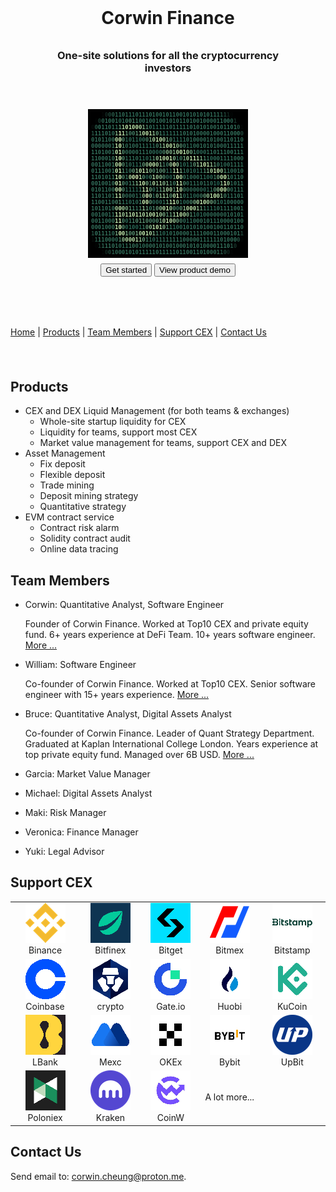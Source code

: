 <link rel="stylesheet" href="https://cdnjs.cloudflare.com/ajax/libs/font-awesome/4.7.0/css/font-awesome.min.css">

<div style="margin: 40px;">

<h1 style="text-align:center; padding-top: 40px;">Corwin Finance</h1>

<h3 style="text-align:center; padding-top: 10px; padding-bottom: 40px;">One-site solutions for all the cryptocurrency investors</h3>

<div style="margin: auto; width:256px;">
<pre id="tiresult" style="font-size: 9px; background-color: #000000; font-weight: bold; padding: 4px 5px; --fs: 9px;"><b style="color:#000000">110</b><b style="color:#050A08">1</b><b style="color:#142B24">0</b><b style="color:#224A3D">0</b><b style="color:#2B5F4E">0</b><b style="color:#2F6A57">1</b><b style="color:#316E5A">10</b><b style="color:#306D59">1</b><b style="color:#2F6C59">11</b><b style="color:#306D5A">0</b><b style="color:#316F5A">1</b><b style="color:#326F5B">1</b><b style="color:#326F5A">1</b><b style="color:#316F5A">01001</b><b style="color:#316E5A">0</b><b style="color:#316F5A">1</b><b style="color:#316E5A">1001010</b><b style="color:#316F5A">10</b><b style="color:#316E5A">1</b><b style="color:#316F5A">01</b><b style="color:#316E5A">1</b><b style="color:#2F6956">1</b><b style="color:#2A5D4C">1</b><b style="color:#20483B">1</b><b style="color:#122821">1</b><b style="color:#030706">0</b><b style="color:#000000">001</b>
<b style="color:#000000">1</b><b style="color:#030605">0</b><b style="color:#1B3B30">0</b><b style="color:#2E6754">0</b><b style="color:#34745F">1</b><b style="color:#34755F">0</b><b style="color:#34745E">0</b><b style="color:#33725D">1</b><b style="color:#2E6E5A">0</b><b style="color:#2F6F5B">1</b><b style="color:#3B7A62">0</b><b style="color:#478369">01</b><b style="color:#3C7A62">1</b><b style="color:#2F6F5B">0</b><b style="color:#2C6D59">0</b><b style="color:#2F6F5B">1</b><b style="color:#32725D">0</b><b style="color:#33725D">0100101011010010000</b><b style="color:#33735E">1</b><b style="color:#34745E">1</b><b style="color:#34755F">0</b><b style="color:#34745F">0</b><b style="color:#2D6452">0</b><b style="color:#19372D">1</b><b style="color:#020303">0</b><b style="color:#000000">0</b>
<b style="color:#070E0B">0</b><b style="color:#2A5C4B">0</b><b style="color:#357862">0</b><b style="color:#33745E">1</b><b style="color:#33725D">10</b><b style="color:#32715C">1</b><b style="color:#31705C">1</b><b style="color:#649D7A">1</b><b style="color:#A9D7A2">1</b><b style="color:#C5EFB2">0</b><b style="color:#C3EDB1">10</b><b style="color:#C5EFB2">0</b><b style="color:#ADDBA5">0</b><b style="color:#7DB188">1</b><b style="color:#4F8A6E">1</b><b style="color:#34735E">0</b><b style="color:#2C6C59">1</b><b style="color:#2E6E5A">1</b><b style="color:#31705C">1</b><b style="color:#33725D">11011111010101001011</b><b style="color:#34745F">0</b><b style="color:#357862">1</b><b style="color:#275747">0</b><b style="color:#040908">1</b>
<b style="color:#275445">1</b><b style="color:#357660">1</b><b style="color:#33725D">110</b><b style="color:#32725D">1</b><b style="color:#2F6F5B">0</b><b style="color:#85B98D">1</b><b style="color:#DFFFC1">1</b><b style="color:#B5E1A9">1</b><b style="color:#5F9877">1</b><b style="color:#438067">00</b><b style="color:#5C9575">1</b><b style="color:#8CBE91">1</b><b style="color:#BAE5AC">0</b><b style="color:#CEF6B7">0</b><b style="color:#BDE8AE">1</b><b style="color:#91C294">1</b><b style="color:#5F9877">0</b><b style="color:#3C7A62">1</b><b style="color:#2D6D5A">1</b><b style="color:#2C6D59">1</b><b style="color:#306F5B">1</b><b style="color:#32725D">1</b><b style="color:#33725D">110101000010001100</b><b style="color:#357761">0</b><b style="color:#224B3E">0</b>
<b style="color:#32705B">0</b><b style="color:#33725D">1011</b><b style="color:#31715C">0</b><b style="color:#387760">0</b><b style="color:#C3EDB1">0</b><b style="color:#DBFFBF">0</b><b style="color:#548F71">0</b><b style="color:#296A57">1</b><b style="color:#30705B">01</b><b style="color:#2E6E5A">1</b><b style="color:#2C6C59">0</b><b style="color:#32725D">0</b><b style="color:#4C876B">0</b><b style="color:#78AD85">1</b><b style="color:#A9D7A2">0</b><b style="color:#CAF3B5">1</b><b style="color:#C8F1B4">0</b><b style="color:#A4D39F">0</b><b style="color:#72A882">1</b><b style="color:#478469">0</b><b style="color:#31705C">1</b><b style="color:#2C6C59">1</b><b style="color:#2E6E5A">1</b><b style="color:#32715C">1</b><b style="color:#33725D">010000101001101</b><b style="color:#33735E">1</b><b style="color:#2F6956">0</b>
<b style="color:#33715D">0</b><b style="color:#33725D">0000</b><b style="color:#31715C">0</b><b style="color:#397861">1</b><b style="color:#C1ECB0">1</b><b style="color:#D8FFBD">0</b><b style="color:#528D70">1</b><b style="color:#2F6E5A">0</b><b style="color:#33725D">1001</b><b style="color:#32715C">1</b><b style="color:#2F6F5B">1</b><b style="color:#2C6C59">1</b><b style="color:#2E6E5A">1</b><b style="color:#3F7D64">0</b><b style="color:#649C7A">1</b><b style="color:#92C495">1</b><b style="color:#BAE5AC">0</b><b style="color:#C8F2B4">0</b><b style="color:#B5E1A9">1</b><b style="color:#86B98D">0</b><b style="color:#569072">0</b><b style="color:#377660">0</b><b style="color:#2C6D59">1</b><b style="color:#2D6D5A">1</b><b style="color:#31705C">0</b><b style="color:#32725D">0</b><b style="color:#33725D">10101000111</b><b style="color:#33735D">1</b><b style="color:#306B57">1</b>
<b style="color:#33715D">1</b><b style="color:#33725D">1010</b><b style="color:#31715C">0</b><b style="color:#397861">1</b><b style="color:#C1ECB0">0</b><b style="color:#D8FFBD">1</b><b style="color:#538E70">0</b><b style="color:#2F6E5A">0</b><b style="color:#33725D">000111</b><b style="color:#31715C">0</b><b style="color:#2E6E5A">0</b><b style="color:#2A6A58">0</b><b style="color:#30705B">0</b><b style="color:#518C6E">0</b><b style="color:#83B78C">00</b><b style="color:#7FB389">1</b><b style="color:#B1DEA7">0</b><b style="color:#CDF6B7">0</b><b style="color:#C2EDB1">1</b><b style="color:#9ACA99">0</b><b style="color:#679F7C">0</b><b style="color:#417E65">1</b><b style="color:#2F6F5B">0</b><b style="color:#2C6C59">0</b><b style="color:#2F6F5B">0</b><b style="color:#32715C">1</b><b style="color:#33725D">10111001</b><b style="color:#33735D">1</b><b style="color:#306B58">1</b>
<b style="color:#33715D">1</b><b style="color:#33725D">1000</b><b style="color:#31715C">1</b><b style="color:#397861">0</b><b style="color:#C1ECB0">1</b><b style="color:#D8FFBD">0</b><b style="color:#538E70">0</b><b style="color:#2F6E5A">1</b><b style="color:#33725D">110</b><b style="color:#31715C">1</b><b style="color:#2E6E5A">1</b><b style="color:#2C6C59">0</b><b style="color:#387660">1</b><b style="color:#5B9474">1</b><b style="color:#90C294">0</b><b style="color:#C0EBAF">1</b><b style="color:#CDF5B7">0</b><b style="color:#C8F2B4">0</b><b style="color:#D9FFBE">1</b><b style="color:#86B98E">0</b><b style="color:#30705B">1</b><b style="color:#448167">0</b><b style="color:#6FA680">1</b><b style="color:#A1D09D">0</b><b style="color:#C6F0B3">1</b><b style="color:#CBF4B6">1</b><b style="color:#ACDAA4">1</b><b style="color:#7BB087">1</b><b style="color:#4E896D">1</b><b style="color:#33735D">1</b><b style="color:#2C6C59">0</b><b style="color:#2E6E5A">0</b><b style="color:#31715C">0</b><b style="color:#33725D">11110</b><b style="color:#33735D">0</b><b style="color:#306B57">0</b>
<b style="color:#33715D">0</b><b style="color:#33725D">0110</b><b style="color:#31715C">0</b><b style="color:#397861">1</b><b style="color:#C1ECB0">0</b><b style="color:#D8FFBD">0</b><b style="color:#538E70">0</b><b style="color:#2F6E5A">1</b><b style="color:#31705C">0</b><b style="color:#2D6D5A">1</b><b style="color:#2D6D59">1</b><b style="color:#3B7962">1</b><b style="color:#609978">0</b><b style="color:#96C797">0</b><b style="color:#C4EEB2">0</b><b style="color:#CCF5B7">0</b><b style="color:#A9D7A2">0</b><b style="color:#73A983">1</b><b style="color:#438067">1</b><b style="color:#3A7861">0</b><b style="color:#A0CF9D">0</b><b style="color:#E4FFC4">0</b><b style="color:#95C697">0</b><b style="color:#2E6E5A">1</b><b style="color:#2C6C59">0</b><b style="color:#2D6D5A">1</b><b style="color:#3B7962">1</b><b style="color:#5D9675">0</b><b style="color:#8EC092">1</b><b style="color:#BBE6AC">1</b><b style="color:#CEF6B7">0</b><b style="color:#BCE7AD">1</b><b style="color:#8FC193">1</b><b style="color:#5E9776">1</b><b style="color:#3B7962">0</b><b style="color:#2D6D5A">1</b><b style="color:#2F6E5A">0</b><b style="color:#33725D">011</b><b style="color:#33735D">1</b><b style="color:#306B57">1</b>
<b style="color:#33715D">0</b><b style="color:#33725D">1110</b><b style="color:#31715C">0</b><b style="color:#397861">1</b><b style="color:#C1ECB0">0</b><b style="color:#D8FFBD">1</b><b style="color:#538E70">1</b><b style="color:#2E6E5A">1</b><b style="color:#3F7D64">0</b><b style="color:#649C7A">0</b><b style="color:#96C797">1</b><b style="color:#C0EBB0">0</b><b style="color:#C9F3B5">1</b><b style="color:#A9D7A2">1</b><b style="color:#6FA580">0</b><b style="color:#508B6E">0</b><b style="color:#6CA47F">1</b><b style="color:#5C9575">0</b><b style="color:#5B9575">0</b><b style="color:#31715C">1</b><b style="color:#35745E">1</b><b style="color:#AFDCA6">1</b><b style="color:#E1FFC3">1</b><b style="color:#75AB84">1</b><b style="color:#2D6D5A">1</b><b style="color:#33725D">0</b><b style="color:#31715C">1</b><b style="color:#2E6E5A">0</b><b style="color:#2C6C59">1</b><b style="color:#33725D">1</b><b style="color:#4D886C">1</b><b style="color:#7AAF86">1</b><b style="color:#ABD9A3">0</b><b style="color:#CAF4B5">1</b><b style="color:#C8F1B4">0</b><b style="color:#9CCC9A">0</b><b style="color:#538E70">1</b><b style="color:#2F6F5B">1</b><b style="color:#33725D">00</b><b style="color:#33735D">1</b><b style="color:#306B57">0</b>
<b style="color:#33715D">1</b><b style="color:#33725D">1010</b><b style="color:#31715C">1</b><b style="color:#397861">1</b><b style="color:#C1ECB0">1</b><b style="color:#D8FFBD">0</b><b style="color:#518C6F">0</b><b style="color:#3B7962">1</b><b style="color:#B2DFA7">0</b><b style="color:#DCFFC0">0</b><b style="color:#E6FFC5">0</b><b style="color:#B9E5AB">1</b><b style="color:#548F71">0</b><b style="color:#256655">0</b><b style="color:#4A866B">0</b><b style="color:#B1DEA7">1</b><b style="color:#A2D19E">0</b><b style="color:#8ABD90">0</b><b style="color:#579172">0</b><b style="color:#2D6D5A">0</b><b style="color:#296A57">0</b><b style="color:#5A9474">1</b><b style="color:#DAFFBF">0</b><b style="color:#BEE9AE">0</b><b style="color:#387760">0</b><b style="color:#31715C">1</b><b style="color:#33725D">000</b><b style="color:#32715C">1</b><b style="color:#2F6F5B">1</b><b style="color:#2C6C59">0</b><b style="color:#2E6E5A">0</b><b style="color:#3F7D64">1</b><b style="color:#6DA47F">0</b><b style="color:#C9F3B5">0</b><b style="color:#D5FDBC">0</b><b style="color:#619A78">1</b><b style="color:#2E6E5A">0</b><b style="color:#33725D">1</b><b style="color:#33735D">1</b><b style="color:#306B57">0</b>
<b style="color:#33715D">0</b><b style="color:#33725D">0100</b><b style="color:#31715C">1</b><b style="color:#397861">0</b><b style="color:#C1ECB0">0</b><b style="color:#D8FFBD">1</b><b style="color:#538E70">0</b><b style="color:#2F6F5B">0</b><b style="color:#427F66">1</b><b style="color:#579172">1</b><b style="color:#82B68C">1</b><b style="color:#C6F0B3">1</b><b style="color:#CEF7B7">0</b><b style="color:#75AB84">0</b><b style="color:#4D896D">1</b><b style="color:#B2DFA7">0</b><b style="color:#96C797">1</b><b style="color:#ACDAA4">1</b><b style="color:#87BB8F">0</b><b style="color:#82B68B">1</b><b style="color:#4B876B">1</b><b style="color:#3C7B63">0</b><b style="color:#CBF4B6">1</b><b style="color:#D2FABA">1</b><b style="color:#478469">0</b><b style="color:#306F5B">0</b><b style="color:#33725D">111011</b><b style="color:#31715C">0</b><b style="color:#2C6D59">1</b><b style="color:#216353">0</b><b style="color:#89BD90">1</b><b style="color:#E8FFC6">1</b><b style="color:#96C797">0</b><b style="color:#2C6C59">1</b><b style="color:#33725D">0</b><b style="color:#33735D">1</b><b style="color:#306B57">1</b>
<b style="color:#33715C">0</b><b style="color:#33725D">1011</b><b style="color:#31715C">0</b><b style="color:#3A7861">0</b><b style="color:#C3EDB1">0</b><b style="color:#DAFFBE">0</b><b style="color:#548F70">0</b><b style="color:#2E6E5A">1</b><b style="color:#31705C">1</b><b style="color:#2E6E5A">1</b><b style="color:#2B6B58">1</b><b style="color:#428066">1</b><b style="color:#BBE6AC">1</b><b style="color:#E0FFC2">1</b><b style="color:#689F7C">0</b><b style="color:#2F6F5B">0</b><b style="color:#488469">1</b><b style="color:#629B79">1</b><b style="color:#90C294">1</b><b style="color:#A8D7A2">0</b><b style="color:#ABD9A3">0</b><b style="color:#559071">1</b><b style="color:#D9FFBE">1</b><b style="color:#C2ECB1">0</b><b style="color:#3A7861">0</b><b style="color:#31715C">0</b><b style="color:#33725D">000</b><b style="color:#31705C">0</b><b style="color:#2D6D5A">0</b><b style="color:#2C6C59">1</b><b style="color:#36755F">1</b><b style="color:#528D6F">0</b><b style="color:#89BC8F">0</b><b style="color:#D4FCBB">0</b><b style="color:#C7F1B4">0</b><b style="color:#548F71">0</b><b style="color:#2F6F5B">0</b><b style="color:#33725D">1</b><b style="color:#33735D">1</b><b style="color:#306B57">1</b>
<b style="color:#33715C">1</b><b style="color:#33725D">1011</b><b style="color:#32715C">0</b><b style="color:#37765F">1</b><b style="color:#B5E2A9">1</b><b style="color:#CEF6B7">1</b><b style="color:#4D886C">0</b><b style="color:#2F6F5B">0</b><b style="color:#33725D">001</b><b style="color:#286856">1</b><b style="color:#8ABD90">0</b><b style="color:#E6FFC5">0</b><b style="color:#92C395">0</b><b style="color:#2A6B58">1</b><b style="color:#75AB84">0</b><b style="color:#8EC092">1</b><b style="color:#A5D4A0">1</b><b style="color:#93C595">1</b><b style="color:#5A9474">0</b><b style="color:#B4E1A9">0</b><b style="color:#E0FFC2">1</b><b style="color:#75AB84">1</b><b style="color:#2D6D5A">0</b><b style="color:#32715D">1</b><b style="color:#2F6F5B">1</b><b style="color:#2C6C59">0</b><b style="color:#2E6E5A">0</b><b style="color:#3F7C64">0</b><b style="color:#649C7A">0</b><b style="color:#96C797">0</b><b style="color:#C0EBB0">1</b><b style="color:#CEF6B7">0</b><b style="color:#B7E3AA">0</b><b style="color:#81B58B">1</b><b style="color:#438066">0</b><b style="color:#2F6E5A">1</b><b style="color:#33725D">11</b><b style="color:#33735D">0</b><b style="color:#306B57">1</b>
<b style="color:#33715D">1</b><b style="color:#33725D">10011</b><b style="color:#31715C">0</b><b style="color:#49856A">0</b><b style="color:#538E70">1</b><b style="color:#2F6F5B">1</b><b style="color:#2C6C59">1</b><b style="color:#2E6E5A">0</b><b style="color:#30705B">1</b><b style="color:#2E6E5A">0</b><b style="color:#4D896C">1</b><b style="color:#CCF5B6">0</b><b style="color:#D7FEBC">0</b><b style="color:#599374">0</b><b style="color:#2C6C59">0</b><b style="color:#2F6F5B">0</b><b style="color:#2F6E5A">0</b><b style="color:#377660">1</b><b style="color:#69A17D">1</b><b style="color:#BFEAAF">1</b><b style="color:#DAFFBE">1</b><b style="color:#7DB288">0</b><b style="color:#2B6B58">1</b><b style="color:#2B6C59">0</b><b style="color:#32725D">0</b><b style="color:#4B876B">0</b><b style="color:#76AC85">0</b><b style="color:#A8D7A2">0</b><b style="color:#CAF3B5">1</b><b style="color:#C9F2B5">0</b><b style="color:#A6D4A0">0</b><b style="color:#74AA83">0</b><b style="color:#49856A">0</b><b style="color:#31715C">1</b><b style="color:#2C6C59">0</b><b style="color:#30705B">1</b><b style="color:#33725D">000</b><b style="color:#33735D">0</b><b style="color:#306B57">0</b>
<b style="color:#33715C">1</b><b style="color:#33725D">0110</b><b style="color:#32715C">1</b><b style="color:#36755F">0</b><b style="color:#ABD9A3">0</b><b style="color:#C7F0B3">0</b><b style="color:#A6D5A0">0</b><b style="color:#7BAF87">0</b><b style="color:#589273">1</b><b style="color:#448167">1</b><b style="color:#36755F">1</b><b style="color:#528D6F">1</b><b style="color:#94C596">1</b><b style="color:#659D7B">1</b><b style="color:#377660">0</b><b style="color:#488469">1</b><b style="color:#619A78">0</b><b style="color:#8BBD90">0</b><b style="color:#BDE8AD">0</b><b style="color:#D0F9B9">1</b><b style="color:#A1D09D">0</b><b style="color:#4F8A6D">0</b><b style="color:#34735D">0</b><b style="color:#599373">0</b><b style="color:#8ABD90">1</b><b style="color:#B9E4AB">0</b><b style="color:#CEF6B7">0</b><b style="color:#BEE9AE">0</b><b style="color:#93C495">1</b><b style="color:#619A78">1</b><b style="color:#3D7B63">1</b><b style="color:#2E6E5A">1</b><b style="color:#2C6D59">1</b><b style="color:#306F5B">1</b><b style="color:#32715D">0</b><b style="color:#33725D">11110</b><b style="color:#33735D">0</b><b style="color:#306B57">1</b>
<b style="color:#33715C">0</b><b style="color:#33725D">0100</b><b style="color:#31715C">1</b><b style="color:#3A7861">1</b><b style="color:#C3EEB1">1</b><b style="color:#DAFFBF">1</b><b style="color:#A1D19E">0</b><b style="color:#B0DDA6">1</b><b style="color:#C3EDB1">1</b><b style="color:#C4EEB2">0</b><b style="color:#BFEAAF">1</b><b style="color:#B7E3AA">1</b><b style="color:#B1DEA7">0</b><b style="color:#B6E2AA">1</b><b style="color:#C0EBB0">0</b><b style="color:#C4EEB2">0</b><b style="color:#BCE7AD">1</b><b style="color:#A1D19E">0</b><b style="color:#79AE86">0</b><b style="color:#5C9575">1</b><b style="color:#68A07C">1</b><b style="color:#99CA99">1</b><b style="color:#C5EFB2">1</b><b style="color:#CCF5B6">0</b><b style="color:#AFDDA6">0</b><b style="color:#7FB389">0</b><b style="color:#518C6E">1</b><b style="color:#35745E">1</b><b style="color:#2C6C59">0</b><b style="color:#2E6E5A">1</b><b style="color:#31705C">0</b><b style="color:#33725D">000000101</b><b style="color:#33735D">0</b><b style="color:#306B57">1</b>
<b style="color:#33715C">0</b><b style="color:#33725D">0110</b><b style="color:#31715C">0</b><b style="color:#3A7861">0</b><b style="color:#C2ECB1">1</b><b style="color:#D8FFBD">1</b><b style="color:#4C886C">0</b><b style="color:#2C6C59">0</b><b style="color:#3B7962">1</b><b style="color:#49856A">1</b><b style="color:#569072">0</b><b style="color:#5E9776">1</b><b style="color:#5F9877">1</b><b style="color:#579172">0</b><b style="color:#4C886C">0</b><b style="color:#478469">0</b><b style="color:#559071">0</b><b style="color:#7AAF87">1</b><b style="color:#A9D7A2">0</b><b style="color:#C9F2B5">1</b><b style="color:#C4EEB2">0</b><b style="color:#9DCD9B">0</b><b style="color:#6BA27E">0</b><b style="color:#438067">0</b><b style="color:#2F6F5B">0</b><b style="color:#2C6C59">1</b><b style="color:#2F6F5B">1</b><b style="color:#32715C">0</b><b style="color:#33725D">001011100001</b><b style="color:#33735D">0</b><b style="color:#306B57">0</b>
<b style="color:#33705B">0</b><b style="color:#33725D">0010</b><b style="color:#32715C">0</b><b style="color:#37765F">0</b><b style="color:#C0EBAF">1</b><b style="color:#DDFFC0">0</b><b style="color:#5B9575">0</b><b style="color:#276856">0</b><b style="color:#2D6D59">1</b><b style="color:#2B6C59">0</b><b style="color:#286957">0</b><b style="color:#296A57">1</b><b style="color:#387760">1</b><b style="color:#5D9675">0</b><b style="color:#8FC193">0</b><b style="color:#BCE7AD">1</b><b style="color:#CDF5B7">0</b><b style="color:#B8E4AB">1</b><b style="color:#8ABC90">0</b><b style="color:#599374">1</b><b style="color:#397761">1</b><b style="color:#2D6D59">10</b><b style="color:#30705B">0</b><b style="color:#32725D">1</b><b style="color:#33725D">010101001001101</b><b style="color:#33735E">1</b><b style="color:#2F6855">0</b>
<b style="color:#265344">1</b><b style="color:#357661">0</b><b style="color:#33725D">1111</b><b style="color:#2F6E5A">0</b><b style="color:#73AA83">1</b><b style="color:#D7FEBC">0</b><b style="color:#C6F0B3">0</b><b style="color:#78AE86">1</b><b style="color:#589273">0</b><b style="color:#589272">0</b><b style="color:#75AB84">1</b><b style="color:#A6D4A0">0</b><b style="color:#C9F2B4">0</b><b style="color:#C9F3B5">1</b><b style="color:#A8D6A1">0</b><b style="color:#76AB84">1</b><b style="color:#4A866B">1</b><b style="color:#32715C">1</b><b style="color:#2C6C59">0</b><b style="color:#2E6E5A">1</b><b style="color:#31715C">0</b><b style="color:#33725D">1000011110001100010</b><b style="color:#357761">1</b><b style="color:#21493C">1</b>
<b style="color:#060D0A">1</b><b style="color:#295B4A">1</b><b style="color:#357862">1</b><b style="color:#33745E">1</b><b style="color:#33725D">000</b><b style="color:#2E6E5A">0</b><b style="color:#518C6E">1</b><b style="color:#90C193">0</b><b style="color:#B6E2A9">0</b><b style="color:#BEE9AE">00</b><b style="color:#B6E2AA">1</b><b style="color:#95C696">1</b><b style="color:#639B79">0</b><b style="color:#3E7C64">1</b><b style="color:#2E6E5A">1</b><b style="color:#2C6C59">0</b><b style="color:#306F5B">1</b><b style="color:#32715D">1</b><b style="color:#33725D">11111100000111111010</b><b style="color:#34745F">0</b><b style="color:#357861">0</b><b style="color:#265546">0</b><b style="color:#040807">0</b>
<b style="color:#000000">1</b><b style="color:#020605">0</b><b style="color:#1B3C31">1</b><b style="color:#2E6754">1</b><b style="color:#34745F">1</b><b style="color:#34755F">1</b><b style="color:#34745E">0</b><b style="color:#33735D">1</b><b style="color:#2F6F5B">0</b><b style="color:#2C6D59">1</b><b style="color:#31715C">1</b><b style="color:#387760">10</b><b style="color:#32715C">0</b><b style="color:#2D6D59">1</b><b  style="color:#2E6E5A">0</b><b style="color:#31715C">0</b><b style="color:#33725D">00101001000101010000</b><b style="color:#33735E">1</b><b style="color:#34745E">1</b><b style="color:#34755F">1</b><b style="color:#34745E">0</b><b style="color:#2D6452">1</b><b style="color:#18362C">0</b><b style="color:#010302">0</b><b style="color:#000000">1</b>
<b style="color:#000000">001</b><b style="color:#040A08">1</b><b style="color:#132B23">0</b><b style="color:#214A3C">0</b><b style="color:#2A5E4D">1</b><b style="color:#2F6A56">0</b><b style="color:#316E5A">0</b><b style="color:#316F5A">0</b><b style="color:#316E5A">1</b><b style="color:#306E5A">01</b><b style="color:#316F5A">0</b><b style="color:#326F5B">11111</b><b style="color:#316F5B">0</b><b style="color:#326F5B">111110110011</b><b style="color:#316F5A">010</b><b style="color:#316E5A">0</b><b style="color:#316E59">0</b><b style="color:#2F6955">1</b><b style="color:#295D4B">1</b><b style="color:#20473A">0</b><b style="color:#112720">0</b><b style="color:#030706">1</b><b style="color:#000000">011</b>
</pre>
</div>

<div style="text-align:center; padding-bottom: 40px;">
<button>Get started</button>
<button>
  <i class="fa fa-play-circle-o"></i>
  View product demo
</button>
</div>

</div>

[Home](./README.md) | [Products](#products) | [Team Members](#team-members) | [Support CEX](#support-cex) | [Contact Us](#contact-us)

<div style="margin:20px;">&nbsp;</div>

## Products

- CEX and DEX Liquid Management (for both teams & exchanges)
  - Whole-site startup liquidity for CEX
  - Liquidity for teams, support most CEX
  - Market value management for teams, support CEX and DEX
- Asset Management
  - Fix deposit
  - Flexible deposit
  - Trade mining
  - Deposit mining strategy
  - Quantitative strategy
- EVM contract service
  - Contract risk alarm
  - Solidity contract audit
  - Online data tracing

## Team Members

- Corwin: Quantitative Analyst, Software Engineer

  Founder of Corwin Finance. Worked at Top10 CEX and private equity fund. 6+ years experience at DeFi Team. 10+ years software engineer. [More ...](./CorwinCV.md)

- William: Software Engineer

  Co-founder of Corwin Finance. Worked at Top10 CEX. Senior software engineer with 15+ years experience. [More ...](./WilliamCV.md)

- Bruce: Quantitative Analyst, Digital Assets Analyst

  Co-founder of Corwin Finance. Leader of Quant Strategy Department. Graduated at Kaplan International College London. Years experience at top private equity fund. Managed over 6B USD. [More ...](./SamCV.md)

- Garcia: Market Value Manager

- Michael: Digital Assets Analyst

- Maki: Risk Manager

- Veronica: Finance Manager

- Yuki: Legal Advisor

## Support CEX

|                                                                |                                                                    |                                                         |                                                        |                                                                |
| :------------------------------------------------------------: | :----------------------------------------------------------------: | :-----------------------------------------------------: | :----------------------------------------------------: | :------------------------------------------------------------: |
|   ![binance](./assets/img/cex/binance.png "Binance") Binance   |   ![bitfinex](./assets/img/cex/bitfinex.png "Bitfinex") Bitfinex   | ![bitget](./assets/img/cex/bitget.png "Bitget") Bitget  | ![bitmex](./assets/img/cex/bitmex.png "Bitmex") Bitmex | ![bitstamp](./assets/img/cex/bitstamp.png "Bitstamp") Bitstamp |
| ![coinbase](./assets/img/cex/coinbase.png "Coinbase") Coinbase | ![crypto.com](./assets/img/cex/crypto-com.png "crypto.com") crypto | ![gateio](./assets/img/cex/gateio.png "gateio") Gate.io |   ![huobi](./assets/img/cex/huobi.png "Huobi") Huobi   |     ![kucoin](./assets/img/cex/kucoin.png "KuCoin") KuCoin     |
|       ![lbank](./assets/img/cex/lbank.png "LBank") LBank       |           ![mexc](./assets/img/cex/mexc.png "mexc") Mexc           |     ![okex](./assets/img/cex/okex.png "okex") OKEx      |   ![bybit](./assets/img/cex/bybit.png "Bybit") Bybit   |       ![UpBit](./assets/img/cex/upbit.png "UpBit") UpBit       |
| ![Poloniex](./assets/img/cex/poloniex.png "Poloniex") Poloniex |       ![kraken](./assets/img/cex/kraken.png "Kraken") Kraken       |   ![coinw](./assets/img/cex/coinw.png "CoinW") CoinW    |                     A lot more...                      |

## Contact Us

Send email to: <corwin.cheung@proton.me>.
